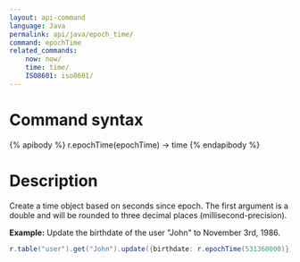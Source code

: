 ```yaml
---
layout: api-command
language: Java
permalink: api/java/epoch_time/
command: epochTime
related_commands:
    now: now/
    time: time/
    ISO8601: iso8601/
---
```


# Command syntax #

{% apibody %}
r.epochTime(epochTime) &rarr; time
{% endapibody %}

# Description #

Create a time object based on seconds since epoch. The first argument is a double and
will be rounded to three decimal places (millisecond-precision).

__Example:__ Update the birthdate of the user "John" to November 3rd, 1986.

```java
r.table("user").get("John").update({birthdate: r.epochTime(531360000)}).run(conn)
```
